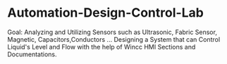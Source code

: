 # Automation-Design-Control-Lab

Goal: Analyzing and Utilizing Sensors such as Ultrasonic, Fabric Sensor, Magnetic, Capacitors,Conductors ...
Designing a System that can Control Liquid's Level and Flow with the help of Wincc HMI Sections and Documentations.
